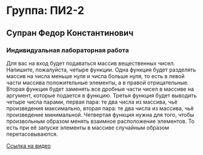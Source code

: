 # Группа: ПИ2-2
## Супран Федор Константинович
### Индивидуальная лабораторная работа

Для вас на вход будет подаваться массив вещественных чисел. Напишите, пожалуйста, четыре функции. Одна функция будет разделять массив на числа меньше нуля и числа больше нуля, то есть в левой части массива положительные элементы, а в правой отрицательные. Вторая функция будет заменять все дробные части чисел в массиве на аргумент, которые подается в функцию. Третья функция будет выводить четыре числа парами, первая пара: те два числа из массива, чьё произведения максимально, вторая пара: те два числа из массива, чьё произведение минимальной. Четвертая функция нужна для того, чтобы произвольным образом менять взаимное расположение элементов. То есть при её запуске элементы в массиве случайным образом перетасовываются.

[Ссылка на видео](https://disk.yandex.ru/i/Kwwr21_Kkdxs3w)
